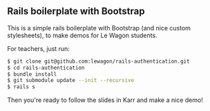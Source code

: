 
## Rails boilerplate with Bootstrap

This is a simple rails boilerplate with Bootstrap (and nice custom stylesheets), to make demos for Le Wagon students. 

For teachers, just run: 

```bash
$ git clone git@github.com:lewagon/rails-authentication.git
$ cd rails-authentication
$ bundle install
$ git submodule update --init --recursive
$ rails s
```

Then you're ready to follow the slides in Karr and make a nice demo!